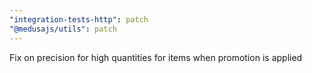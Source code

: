 ```yaml
---
"integration-tests-http": patch
"@medusajs/utils": patch
---
```


Fix on precision for high quantities for items when promotion is applied
